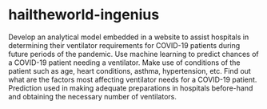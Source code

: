 # hailtheworld-ingenius
Develop an analytical model embedded in a website to assist hospitals in determining their ventilator requirements for COVID-19 patients during future periods of the pandemic. Use machine learning to predict chances of a COVID-19 patient needing a ventilator. Make use of conditions of the patient such as age, heart conditions, asthma, hypertension, etc. Find out what are the factors most affecting ventilator needs for a COVID-19 patient. Prediction used in making adequate preparations in hospitals before-hand and obtaining the necessary number of ventilators.
